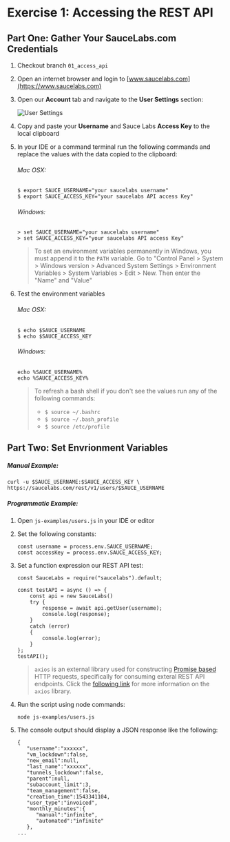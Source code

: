 # Exercise 1: Accessing the REST API
## Part One: Gather Your SauceLabs.com Credentials

1. Checkout branch `01_access_api`
2. Open an internet browser and login to [www.saucelabs.com](https://www.saucelabs.com)
3. Open our **Account** tab and navigate to the **User Settings** section:

    ![User Settings](images/user-settings.png)

4. Copy and paste your **Username** and Sauce Labs **Access Key** to the local clipboard
5. In your IDE or a command terminal run the following commands and replace the values with the data copied to the clipboard:
    ###### Mac OSX:
    ```
    $ export SAUCE_USERNAME="your saucelabs username"
    $ export SAUCE_ACCESS_KEY="your saucelabs API access Key"
    ```
    ###### Windows:
    ```
    > set SAUCE_USERNAME="your saucelabs username"
    > set SAUCE_ACCESS_KEY="your saucelabs API access Key"
    ```
    > To set an environment variables permanently in Windows, you must append it to the `PATH` variable.
    > Go to "Control Panel > System > Windows version > Advanced System Settings > Environment Variables > System Variables > Edit > New. Then enter the "Name" and "Value"
6. Test the environment variables
    ###### Mac OSX:
    ```
    $ echo $SAUCE_USERNAME
    $ echo $SAUCE_ACCESS_KEY
    ```
    ###### Windows:
    ```
    echo %SAUCE_USERNAME%
    echo %SAUCE_ACCESS_KEY%
    ```

    > To refresh a bash shell if you don't see the values run any of the following commands:
    >  * `$ source ~/.bashrc`
    >  * `$ source ~/.bash_profile`
    >  * `$ source /etc/profile`



## Part Two: Set Envrionment Variables
##### Manual Example:
```
curl -u $SAUCE_USERNAME:$SAUCE_ACCESS_KEY \
https://saucelabs.com/rest/v1/users/$SAUCE_USERNAME
```
##### Programmatic Example:

1. Open `js-examples/users.js` in your IDE or editor
2. Set the following constants:
    ```
    const username = process.env.SAUCE_USERNAME;
    const accessKey = process.env.SAUCE_ACCESS_KEY;
    ```
3. Set a function expression our REST API test:

    ```
    const SauceLabs = require("saucelabs").default;

    const testAPI = async () => {
        const api = new SauceLabs()
        try {
            response = await api.getUser(username);
            console.log(response);
        }
        catch (error)
        {
            console.log(error);
        }
    };
    testAPI();
    ```
    > `axios` is an external library used for constructing [Promise based](https://medium.com/dev-bits/writing-neat-asynchronous-node-js-code-with-promises-32ed3a4fd098) HTTP requests, specifically for consuming exteral REST API endpoints. Click the [following link](https://www.npmjs.com/package/axios) for more information on the `axios` library.
5. Run the script using node commands:
    ```
    node js-examples/users.js
    ```
6. The console output should display a JSON response like the following:
    ```
    {
       "username":"xxxxxx",
       "vm_lockdown":false,
       "new_email":null,
       "last_name":"xxxxxx",
       "tunnels_lockdown":false,
       "parent":null,
       "subaccount_limit":3,
       "team_management":false,
       "creation_time":1543341104,
       "user_type":"invoiced",
       "monthly_minutes":{
          "manual":"infinite",
          "automated":"infinite"
       },
    ...
    ```
